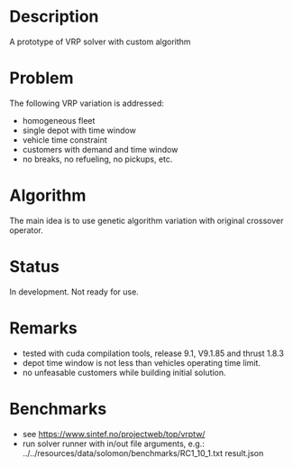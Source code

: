 # Description

A prototype of VRP solver with custom algorithm


# Problem

The following VRP variation is addressed:
* homogeneous fleet
* single depot with time window
* vehicle time constraint
* customers with demand and time window
* no breaks, no refueling, no pickups, etc.


# Algorithm

The main idea is to use genetic algorithm variation with original crossover operator.


# Status

In development. Not ready for use.


# Remarks

* tested with cuda compilation tools, release 9.1, V9.1.85 and thrust 1.8.3
* depot time window is not less than vehicles operating time limit.
* no unfeasable customers while building initial solution.


# Benchmarks

* see https://www.sintef.no/projectweb/top/vrptw/
* run solver runner with in/out file arguments, e.g.:
        ../../resources/data/solomon/benchmarks/RC1_10_1.txt result.json

